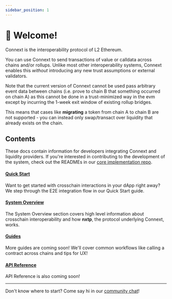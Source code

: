 ```yaml
---
sidebar_position: 1
---
```


# 👋 Welcome!

Connext is the interoperability protocol of L2 Ethereum.

You can use Connext to send transactions of value or calldata across chains and/or rollups. Unlike most other interoperability systems, Connext enables this *without* introducing any new trust assumptions or external validators.

Note that the current version of Connext cannot be used pass arbitrary event data between chains (i.e. prove to chain B that something occurred on chain A) as this cannot be done in a trust-minimized way in the evm except by incurring the 1-week exit window of existing rollup bridges. 

This means that cases like **migrating** a token from chain A to chain B are not supported - you can instead only swap/transact over liquidity that already exists on the chain.

## Contents

These docs contain information for developers integrating Connext and liquidity providers. If you're interested in contributing to the development of the system, check out the READMEs in our [core implementation repo](https://github.com/connext/nxtp).

#### [Quick Start](./QuickStart/setup.md)

Want to get started with crosschain interactions in your dApp right away? We step through the E2E integration flow in our Quick Start guide.

#### [System Overview](./SystemOverview/faq.md)

The System Overview section covers high level information about crosschain interoperability and how **nxtp**, the protocol underlying Connext, works.

#### [Guides](/developers/intro.md)

More guides are coming soon! We'll cover common workflows like calling a contract across chains and tips for UX!

#### [API Reference](./APIReference/sdkAPI.md)

API Reference is also coming soon!

---

Don't know where to start? Come say hi in our [community chat](https://chat.connext.network)!
